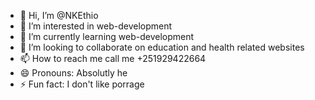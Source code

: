 - 👋 Hi, I’m @NKEthio
- 👀 I’m interested in web-development
- 🌱 I’m currently learning web-development
- 💞️ I’m looking to collaborate on education and health related websites
- 📫 How to reach me call me +251929422664
- 😄 Pronouns: Absolutly he
- ⚡ Fun fact: I don't like porrage

<!---
NKEthio/NKEthio is a ✨ special ✨ repository because its `README.md` (this file) appears on your GitHub profile.
You can click the Preview link to take a look at your changes.
--->
